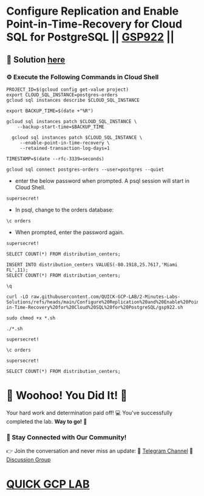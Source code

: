 # Configure Replication and Enable Point-in-Time-Recovery for Cloud SQL for PostgreSQL || [GSP922](https://www.cloudskillsboost.google/focuses/22795?parent=catalog) ||

## 🔑 Solution [here]()

### ⚙️ Execute the Following Commands in Cloud Shell

```
PROJECT_ID=$(gcloud config get-value project)
export CLOUD_SQL_INSTANCE=postgres-orders
gcloud sql instances describe $CLOUD_SQL_INSTANCE

export BACKUP_TIME=$(date +"%R")

gcloud sql instances patch $CLOUD_SQL_INSTANCE \
    --backup-start-time=$BACKUP_TIME

  gcloud sql instances patch $CLOUD_SQL_INSTANCE \
     --enable-point-in-time-recovery \
     --retained-transaction-log-days=1

TIMESTAMP=$(date --rfc-3339=seconds)

gcloud sql connect postgres-orders --user=postgres --quiet
```

* enter the below password when prompted. A psql session will start in Cloud Shell.

```
supersecret!
```
* In psql, change to the orders database:
```
\c orders
```
* When prompted, enter the password again.
```
supersecret!
```
```
SELECT COUNT(*) FROM distribution_centers;
```
```
INSERT INTO distribution_centers VALUES(-80.1918,25.7617,'Miami FL',11);
SELECT COUNT(*) FROM distribution_centers;
```
```
\q
```
```
curl -LO raw.githubusercontent.com/QUICK-GCP-LAB/2-Minutes-Labs-Solutions/refs/heads/main/Configure%20Replication%20and%20Enable%20Point-in-Time-Recovery%20for%20Cloud%20SQL%20for%20PostgreSQL/gsp922.sh

sudo chmod +x *.sh

./*.sh
```
```
supersecret!
```
```
\c orders
```
```
supersecret!
```
```
SELECT COUNT(*) FROM distribution_centers;
```

# 🎉 Woohoo! You Did It! 🎉

Your hard work and determination paid off! 💻
You've successfully completed the lab. **Way to go!** 🚀

### 💬 Stay Connected with Our Community!
👉 Join the conversation and never miss an update:
📢 [Telegram Channel](https://t.me/quickgcplab)
👥 [Discussion Group](https://t.me/quickgcplabchats)

# [QUICK GCP LAB](https://www.youtube.com/@quickgcplab)
